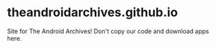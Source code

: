 # theandroidarchives.github.io
Site for The Android Archives! Don't copy our code and download apps here.
